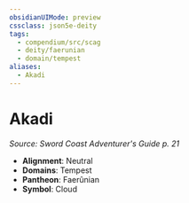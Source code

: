 ```yaml
---
obsidianUIMode: preview
cssclass: json5e-deity
tags:
  - compendium/src/scag
  - deity/faerunian
  - domain/tempest
aliases:
  - Akadi
---
```

# Akadi
*Source: Sword Coast Adventurer's Guide p. 21* 

- **Alignment**: Neutral
- **Domains**: Tempest
- **Pantheon**: Faerûnian
- **Symbol**: Cloud